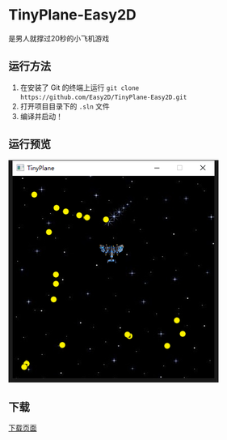 # TinyPlane-Easy2D

是男人就撑过20秒的小飞机游戏

## 运行方法

1. 在安装了 Git 的终端上运行 `git clone https://github.com/Easy2D/TinyPlane-Easy2D.git`
2. 打开项目目录下的 `.sln` 文件
3. 编译并启动！

## 运行预览

![截图1](./preview.png)

## 下载

[下载页面](//github.com/Easy2D/TinyPlane-Easy2D/releases)

